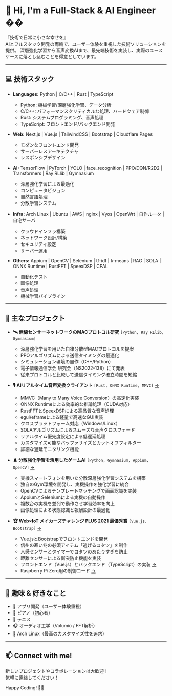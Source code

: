 # 👋 Hi, I'm a Full-Stack & AI Engineer ��

『技術で日常に小さな幸せを』  
AIとフルスタック開発の両輪で、ユーザー体験を重視した技術ソリューションを提供。
深層強化学習から音声変換AIまで、最先端技術を実装し、実際のユースケースに落とし込むことを得意としています。

---

## 💻 技術スタック
- **Languages:** Python | C/C++ | Rust | TypeScript
  - Python: 機械学習/深層強化学習、データ分析
  - C/C++: パフォーマンスクリティカルな処理、ハードウェア制御
  - Rust: システムプログラミング、音声処理
  - TypeScript: フロントエンド/バックエンド開発

- **Web:** Next.js | Vue.js | TailwindCSS | Bootstrap | Cloudflare Pages
  - モダンなフロントエンド開発
  - サーバーレスアーキテクチャ
  - レスポンシブデザイン

- **AI:** TensorFlow | PyTorch | YOLO | face_recognition | PPO/DQN/R2D2 | Transformers | Ray RLlib | Gymnasium
  - 深層強化学習による最適化
  - コンピュータビジョン
  - 自然言語処理
  - 分散学習システム

- **Infra:** Arch Linux | Ubuntu | AWS | nginx | Vyos | OpenWrt | 自作ルータ | 自宅サーバ
  - クラウドインフラ構築
  - ネットワーク設計/構築
  - セキュリティ設定
  - サーバー運用

- **Others:** Appium | OpenCV | Selenium | tf-idf | k-means | RAG | SOLA | ONNX Runtime | RustFFT | SpeexDSP | CPAL
  - 自動化テスト
  - 画像処理
  - 音声処理
  - 機械学習パイプライン

---

## 🚀 主なプロジェクト
- **🛰️ 無線センサーネットワークのMACプロトコル研究** `[Python, Ray RLlib, Gymnasium]`
  - 深層強化学習を用いた自律分散型MACプロトコルを提案
  - PPOアルゴリズムによる送信タイミングの最適化
  - シミュレーション環境の自作（C++/Python）
  - 電子情報通信学会 研究会（NS2022-138）にて発表
  - 従来プロトコルと比較して送信タイミング確立時間を短縮

- **🎙️ AIリアルタイム音声変換クライアント** `[Rust, ONNX Runtime, MMVC]` [→](https://github.com/kuuchan-code/MMVC_Client)
  - MMVC（Many to Many Voice Conversion）の高速化実装
  - ONNX Runtimeによる効率的な推論処理（CUDA対応）
  - RustFFTとSpeexDSPによる高品質な音声処理
  - egui/eframeによる軽量で高速なGUI実装
  - クロスプラットフォーム対応（Windows/Linux）
  - SOLAアルゴリズムによるスムーズな音声クロスフェード
  - リアルタイム優先度設定による低遅延処理
  - カスタマイズ可能なバッファサイズとカットオフフィルター
  - 詳細な遅延モニタリング機能

- **♟️ 分散強化学習を活用したゲームAI** `[Python, Gymnasium, Appium, OpenCV]` [→](https://github.com/kuuchan-code/dtb-rl2)
  - 実機スマートフォンを用いた分散深層強化学習システムを構築
  - 独自のGym環境を開発し、実機操作を強化学習に統合
  - OpenCVによるテンプレートマッチングで画面認識を実装
  - AppiumとSeleniumによる実機の自動操作
  - 複数台の実機を並列で動作させ学習効率を向上
  - 画像処理による状態認識と報酬設計の最適化

- **🏆 Web×IoT メイカーズチャレンジ PLUS 2021 最優秀賞** `[Vue.js, Bootstrap]` [→](https://webiotmakers.github.io/2021/shinshu/)
  - Vue.jsとBootstrapでフロントエンドを開発
  - 信州の寒い冬の必須アイテム「逃げるコタツ」を制作
  - 人感センサーとタイマーでコタツのあたりすぎを防止
  - 距離センサーによる衝突防止機能を実装
  - フロントエンド（Vue.js）とバックエンド（TypeScript）の実装 [→](https://github.com/escaping-kotatsu/escaping-kotatsu-console)
  - Raspberry Pi Zero用の制御コード [→](https://github.com/escaping-kotatsu/escaping-kotatsu-pizero)

---

## 🎯 趣味 & 好きなこと
- 📱 アプリ開発（ユーザー体験重視）
- 🎹 ピアノ（初心者）
- 🎾 テニス
- 🎧 オーディオ工学（Volumio / FFT解析）
- 🐧 Arch Linux（最高のカスタマイズ性を追求）

---

## 📫 Connect with me!
新しいプロジェクトやコラボレーションは大歓迎！  
気軽に連絡してください！

Happy Coding! 🚀✨
